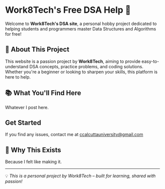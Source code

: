 # Work8Tech's Free DSA Help 🚀

Welcome to **Work8Tech's DSA site**, a personal hobby project dedicated to helping students and programmers master Data Structures and Algorithms for free!  

## 🔹 About This Project  
This website is a passion project by **Work8Tech**, aiming to provide easy-to-understand DSA concepts, practice problems, and coding solutions. Whether you're a beginner or looking to sharpen your skills, this platform is here to help.  

## 📚 What You'll Find Here  
Whatever I post here.
## Get Started  
If you find any issues, contact me at ccalcuttauniversity@gmail.com
## 📌 Why This Exists  
Because I felt like making it.
  

---

💡 *This is a personal project by Work8Tech – built for learning, shared with passion!*  
